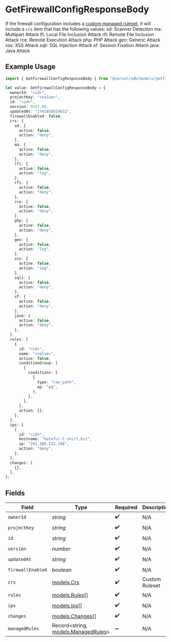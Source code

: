 # GetFirewallConfigResponseBody

If the firewall configuration includes a [custom managed ruleset](https://vercel.com/docs/security/vercel-waf/managed-rulesets), it will include a `crs` item that has the following values: sd: Scanner Detection ma: Multipart Attack lfi: Local File Inclusion Attack rfi: Remote File Inclusion Attack rce: Remote Execution Attack php: PHP Attack gen: Generic Attack xss: XSS Attack sqli: SQL Injection Attack sf: Session Fixation Attack java: Java Attack

## Example Usage

```typescript
import { GetFirewallConfigResponseBody } from "@vercel/sdk/models/getfirewallconfigop.js";

let value: GetFirewallConfigResponseBody = {
  ownerId: "<id>",
  projectKey: "<value>",
  id: "<id>",
  version: 9747.88,
  updatedAt: "1741858924632",
  firewallEnabled: false,
  crs: {
    sd: {
      active: false,
      action: "deny",
    },
    ma: {
      active: false,
      action: "deny",
    },
    lfi: {
      active: false,
      action: "log",
    },
    rfi: {
      active: false,
      action: "deny",
    },
    rce: {
      active: false,
      action: "deny",
    },
    php: {
      active: false,
      action: "deny",
    },
    gen: {
      active: false,
      action: "log",
    },
    xss: {
      active: false,
      action: "log",
    },
    sqli: {
      active: false,
      action: "deny",
    },
    sf: {
      active: false,
      action: "deny",
    },
    java: {
      active: false,
      action: "deny",
    },
  },
  rules: [
    {
      id: "<id>",
      name: "<value>",
      active: false,
      conditionGroup: [
        {
          conditions: [
            {
              type: "raw_path",
              op: "eq",
            },
          ],
        },
      ],
      action: {},
    },
  ],
  ips: [
    {
      id: "<id>",
      hostname: "hateful-t-shirt.biz",
      ip: "241.186.132.198",
      action: "deny",
    },
  ],
  changes: [
    {},
  ],
};
```

## Fields

| Field                                                            | Type                                                             | Required                                                         | Description                                                      |
| ---------------------------------------------------------------- | ---------------------------------------------------------------- | ---------------------------------------------------------------- | ---------------------------------------------------------------- |
| `ownerId`                                                        | *string*                                                         | :heavy_check_mark:                                               | N/A                                                              |
| `projectKey`                                                     | *string*                                                         | :heavy_check_mark:                                               | N/A                                                              |
| `id`                                                             | *string*                                                         | :heavy_check_mark:                                               | N/A                                                              |
| `version`                                                        | *number*                                                         | :heavy_check_mark:                                               | N/A                                                              |
| `updatedAt`                                                      | *string*                                                         | :heavy_check_mark:                                               | N/A                                                              |
| `firewallEnabled`                                                | *boolean*                                                        | :heavy_check_mark:                                               | N/A                                                              |
| `crs`                                                            | [models.Crs](../models/crs.md)                                   | :heavy_check_mark:                                               | Custom Ruleset                                                   |
| `rules`                                                          | [models.Rules](../models/rules.md)[]                             | :heavy_check_mark:                                               | N/A                                                              |
| `ips`                                                            | [models.Ips](../models/ips.md)[]                                 | :heavy_check_mark:                                               | N/A                                                              |
| `changes`                                                        | [models.Changes](../models/changes.md)[]                         | :heavy_check_mark:                                               | N/A                                                              |
| `managedRules`                                                   | Record<string, [models.ManagedRules](../models/managedrules.md)> | :heavy_minus_sign:                                               | N/A                                                              |